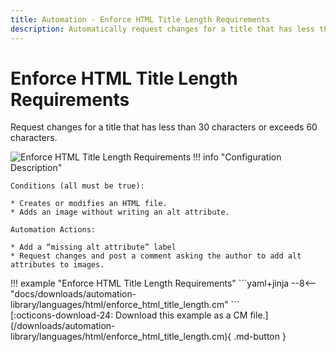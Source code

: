 ```yaml
---
title: Automation - Enforce HTML Title Length Requirements
description: Automatically request changes for a title that has less than 30 characters or exceeds 60 characters.
---
```

# Enforce HTML Title Length Requirements

<!-- --8<-- [start:example]-->

Request changes for a title that has less than 30 characters or exceeds 60 characters.

![Enforce HTML Title Length Requirements](/automations/languages/html/enforce-html-title-length/enforce-html-title-length.png)
!!! info "Configuration Description"

    Conditions (all must be true):
    
    * Creates or modifies an HTML file.
    * Adds an image without writing an alt attribute.
    
    Automation Actions:
    
    * Add a “missing alt attribute” label
    * Request changes and post a comment asking the author to add alt attributes to images.

<div class="automationExample" markdown="1">
!!! example "Enforce HTML Title Length Requirements"
    ```yaml+jinja
    --8<-- "docs/downloads/automation-library/languages/html/enforce_html_title_length.cm"
    ```
    <div class="result" markdown>
      <span>
      [:octicons-download-24: Download this example as a CM file.](/downloads/automation-library/languages/html/enforce_html_title_length.cm){ .md-button }
      </span>
    </div>
<!-- --8<-- [end:example]-->